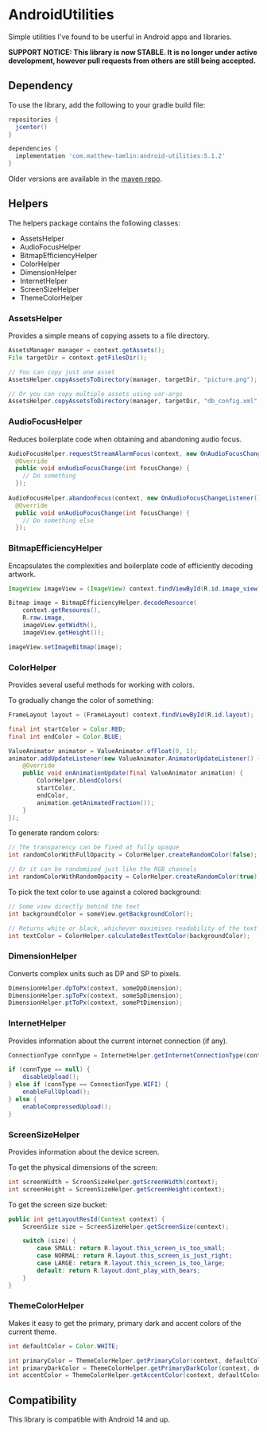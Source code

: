 # AndroidUtilities
Simple utilities I've found to be userful in Android apps and libraries.

**SUPPORT NOTICE: This library is now STABLE. It is no longer under active development, however pull requests from others are still being accepted.**

## Dependency
To use the library, add the following to your gradle build file:
```groovy
repositories {
  jcenter()
}

dependencies {
  implementation 'com.matthew-tamlin:android-utilities:5.1.2'
}
```

Older versions are available in the [maven repo](https://bintray.com/matthewtamlin/maven/AndroidUtilities/view).
 
## Helpers
The helpers package contains the following classes:
- AssetsHelper
- AudioFocusHelper
- BitmapEfficiencyHelper
- ColorHelper
- DimensionHelper
- InternetHelper
- ScreenSizeHelper
- ThemeColorHelper

### AssetsHelper
Provides a simple means of copying assets to a file directory.
```java
AssetsManager manager = context.getAssets();
File targetDir = context.getFilesDir();

// You can copy just one asset
AssetsHelper.copyAssetsToDirectory(manager, targetDir, "picture.png");

// Or you can copy multiple assets using var-args
AssetsHelper.copyAssetsToDirectory(manager, targetDir, "db_config.xml", "default_values");
```

### AudioFocusHelper
Reduces boilerplate code when obtaining and abandoning audio focus.
```java
AudioFocusHelper.requestStreamAlarmFocus(context, new OnAudioFocusChangeListener() {
  @Override
  public void onAudioFocusChange(int focusChange) {
    // Do something
  });
    
AudioFocusHelper.abandonFocus(context, new OnAudioFocusChangeListener() {
  @Override
  public void onAudioFocusChange(int focusChange) {
    // Do something else
  });
```

### BitmapEfficiencyHelper
Encapsulates the complexities and boilerplate code of efficiently decoding artwork.
```java
ImageView imageView = (ImageView) context.findViewById(R.id.image_view);

Bitmap image = BitmapEfficiencyHelper.decodeResource(
    context.getResoures(), 
    R.raw.image, 
    imageView.getWidth(), 
    imageView.getHeight());

imageView.setImageBitmap(image);
```

### ColorHelper
Provides several useful methods for working with colors.

To gradually change the color of something:
```java
FrameLayout layout = (FrameLayout) context.findViewById(R.id.layout);

final int startColor = Color.RED;
final int endColor = Color.BLUE;

ValueAnimator animator = ValueAnimator.ofFloat(0, 1);
animator.addUpdateListener(new ValueAnimator.AnimatorUpdateListener() {
    @Override
    public void onAnimationUpdate(final ValueAnimator animation) {
        ColorHelper.blendColors(
        startColor, 
        endColor, 
        animation.getAnimatedFraction());
    }
});
```

To generate random colors:
```java
// The transparency can be fixed at fully opaque
int randomColorWithFullOpacity = ColorHelper.createRandomColor(false);

// Or it can be randomised just like the RGB channels
int randomColorWithRandomOpacity = ColorHelper.createRandomColor(true);
```

To pick the text color to use against a colored background:
```java
// Some view directly behind the text
int backgroundColor = someView.getBackgroundColor();

// Returns white or black, whichever maximises readability of the text
int textColor = ColorHelper.calculateBestTextColor(backgroundColor);
```

### DimensionHelper
Converts complex units such as DP and SP to pixels.
```java
DimensionHelper.dpToPx(context, someDpDimension);
DimensionHelper.spToPx(context, someSpDimension);
DimensionHelper.ptToPx(context, somePtDimension);
```

### InternetHelper
Provides information about the current internet connection (if any).
```java
ConnectionType connType = InternetHelper.getInternetConnectionType(context);

if (connType == null) {
    disableUpload();
} else if (connType == ConnectionType.WIFI) {
    enableFullUpload();
} else {
    enableCompressedUpload();
}
```

### ScreenSizeHelper
Provides information about the device screen.

To get the physical dimensions of the screen:
```java
int screenWidth = ScreenSizeHelper.getScreenWidth(context);
int screenHeight = ScreenSizeHelper.getScreenHeight(context);
```

To get the screen size bucket:
```java
public int getLayoutResId(Context context) {
    ScreenSize size = ScreenSizeHelper.getScreenSize(context);

    switch (size) {
        case SMALL: return R.layout.this_screen_is_too_small;
        case NORMAL: return R.layout.this_screen_is_just_right;
        case LARGE: return R.layout.this_screen_is_too_large;
        default: return R.layout.dont_play_with_bears;
    }
}
```

### ThemeColorHelper
Makes it easy to get the primary, primary dark and accent colors of the current theme.
```java
int defaultColor = Color.WHITE;

int primaryColor = ThemeColorHelper.getPrimaryColor(context, defaultColor);
int primaryDarkColor = ThemeColorHelper.getPrimaryDarkColor(context, defaultColor);
int accentColor = ThemeColorHelper.getAccentColor(context, defaultColor);
```

## Compatibility
This library is compatible with Android 14 and up.
